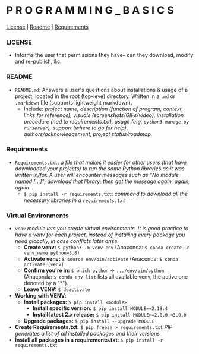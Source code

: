 # P R O G R A M M I N G _ B A S I C S 

[License](#license) | [Readme](#readme) | [Requirements](#requirements)



### LICENSE
- Informs the user that permissions they have– can they download, modify and re-publish, &c.


### README
- ```README.md```: Answers a user's questions about installations & usage of a project, located in the root (top-leve) directory. Written in a ```.md``` or ```.markdown``` file (supports lightweight markdown).
  - Include: *project name, description (function of program, context, links for reference), visuals (screenshots/GIFs/video), installation procedure (nod to requirements.txt), usage (e.g. ```python3 manage.py runserver```), support (where to go for help), authors/acknowledgement, project status/roadmap.*
  

### Requirements
- ```Requirements.txt```: *a file that makes it easier for other users (that have downloaded your projects) to run the same Python libraries as it was written in/for. A user will encounter messages such as "No module named [...]"; download that library; then get the message again, again, again...*
  - ```$ pip install -r requirements.txt```: *command to download all the necessary libraries in a ```requirements.txt```*


### Virtual Environments
- *```venv``` module lets you create virtual environments. It is good practice to have a venv for each project, instead of installing every package you need globally, in case conflicts later arise.*
  - **Create venv:** ```$ python3 -m venv env``` (Anaconda: ```$ conda create -n venv_name python=3.8)```
  - **Activate venv:** ```$ source env/bin/activate``` (Anaconda: ```$ conda activate [venv]```
  - **Confirm you're in:** ```$ which python``` => ```.../env/bin/python``` (Anaconda: ```$ conda env list``` lists all available venv, the active one denoted by a "*").
  - **Leave VENV:** ```$ deactivate```
- **Working with VENV**:
  - **Install packages:** ```$ pip install <module>```
    - **Install specific version:** ```$ pip install MODULE==2.18.4```
    - **Install latest 2.x release:** ```$ pip install MODULE>=2.0.0,<3.0.0```
  - **Upgrade packages:** ```$ pip install --upgrade MODULE```
- **Create Requirements.txt:** ```$ pip freeze > requirements.txt``` *PIP generates a list of all installed packages and their versions*
- **Install all packages in a requirements.txt**: ```$ pip install -r requirements.txt```

